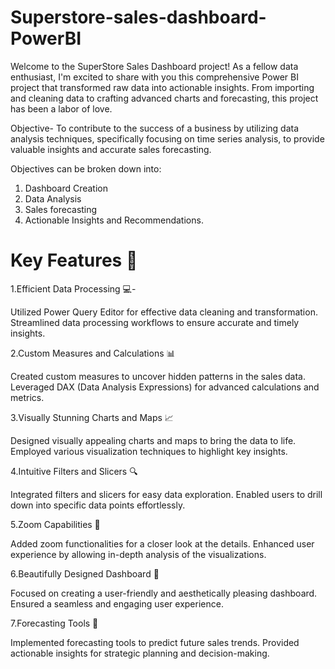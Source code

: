# Superstore-sales-dashboard-PowerBI
Welcome to the SuperStore Sales Dashboard project! As a fellow data enthusiast, I'm excited to share with you this comprehensive Power BI project that transformed raw data into actionable insights. From importing and cleaning data to crafting advanced charts and forecasting, this project has been a labor of love.

Objective-
To contribute to the success of a business by utilizing data analysis techniques, specifically focusing on time series analysis, to provide valuable insights and accurate sales forecasting.

Objectives can be broken down into:
1. Dashboard Creation
2. Data Analysis
3. Sales forecasting
4. Actionable Insights and Recommendations.

# Key Features 🎯
1.Efficient Data Processing 💻-

Utilized Power Query Editor for effective data cleaning and transformation.
Streamlined data processing workflows to ensure accurate and timely insights.

2.Custom Measures and Calculations 📊

Created custom measures to uncover hidden patterns in the sales data.
Leveraged DAX (Data Analysis Expressions) for advanced calculations and metrics.

3.Visually Stunning Charts and Maps 📈

Designed visually appealing charts and maps to bring the data to life.
Employed various visualization techniques to highlight key insights.

4.Intuitive Filters and Slicers 🔍

Integrated filters and slicers for easy data exploration.
Enabled users to drill down into specific data points effortlessly.

5.Zoom Capabilities 🔎

Added zoom functionalities for a closer look at the details.
Enhanced user experience by allowing in-depth analysis of the visualizations.

6.Beautifully Designed Dashboard 🎨

Focused on creating a user-friendly and aesthetically pleasing dashboard.
Ensured a seamless and engaging user experience.

7.Forecasting Tools 🔮

Implemented forecasting tools to predict future sales trends.
Provided actionable insights for strategic planning and decision-making.
